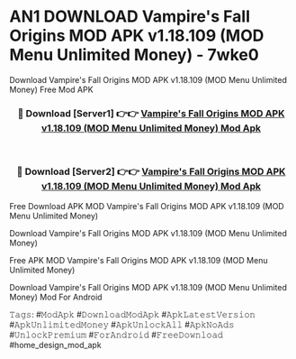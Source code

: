 # AN1 DOWNLOAD Vampire's Fall Origins MOD APK v1.18.109 (MOD Menu Unlimited Money) - 7wke0
Download Vampire's Fall Origins MOD APK v1.18.109 (MOD Menu Unlimited Money) Free Mod APK

<div align="center">
<h3>🔴 Download [Server1] 👉👉 <a href="https://apk-comot.site?title=Vampire's_Fall_Origins_MOD_APK_v1.18.109_(MOD_Menu_Unlimited_Money)">Vampire's Fall Origins MOD APK v1.18.109 (MOD Menu Unlimited Money) Mod Apk</a></h3><br>

<h3>🔴 Download [Server2] 👉👉 <a href="https://apk-comot.site?title=Vampire's_Fall_Origins_MOD_APK_v1.18.109_(MOD_Menu_Unlimited_Money)">Vampire's Fall Origins MOD APK v1.18.109 (MOD Menu Unlimited Money) Mod Apk</a></h3>
</div>


Free Download APK MOD Vampire's Fall Origins MOD APK v1.18.109 (MOD Menu Unlimited Money)

Download Vampire's Fall Origins MOD APK v1.18.109 (MOD Menu Unlimited Money) 

Free APK MOD Vampire's Fall Origins MOD APK v1.18.109 (MOD Menu Unlimited Money) 

Download Vampire's Fall Origins MOD APK v1.18.109 (MOD Menu Unlimited Money) Mod For Android

𝚃𝚊𝚐𝚜: #𝙼𝚘𝚍𝙰𝚙𝚔 #𝙳𝚘𝚠𝚗𝚕𝚘𝚊𝚍𝙼𝚘𝚍𝙰𝚙𝚔 #𝙰𝚙𝚔𝙻𝚊𝚝𝚎𝚜𝚝𝚅𝚎𝚛𝚜𝚒𝚘𝚗 #𝙰𝚙𝚔𝚄𝚗𝚕𝚒𝚖𝚒𝚝𝚎𝚍𝙼𝚘𝚗𝚎𝚢 #𝙰𝚙𝚔𝚄𝚗𝚕𝚘𝚌𝚔𝙰𝚕𝚕 #𝙰𝚙𝚔𝙽𝚘𝙰𝚍𝚜 #𝚄𝚗𝚕𝚘𝚌𝚔𝙿𝚛𝚎𝚖𝚒𝚞𝚖 #𝙵𝚘𝚛𝙰𝚗𝚍𝚛𝚘𝚒𝚍 #𝙵𝚛𝚎𝚎𝙳𝚘𝚠𝚗𝚕𝚘𝚊𝚍 #home_design_mod_apk